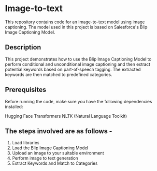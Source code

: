 # Image-to-text

This repository contains code for an Image-to-text model using image captioning. The model used in this project is based on Salesforce's Blip Image Captioning Model.

## Description
This project demonstrates how to use the Blip Image Captioning Model to perform conditional and unconditional image captioning and then extract potential keywords based on part-of-speech tagging. The extracted keywords are then matched to predefined categories.

## Prerequisites
Before running the code, make sure you have the following dependencies installed:

Hugging Face Transformers
NLTK (Natural Language Toolkit)

## The steps involved are as follows - 
1. Load libraries
2. Load the Blip Image Captioning Model
3. Upload an image to your suitable environment
4. Perform image to text generation
5. Extract Keywords and Match to Categories
